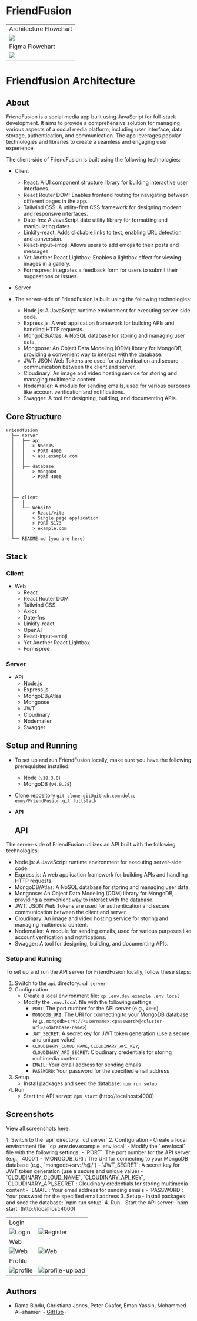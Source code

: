 # FriendFusion

<table>
  <tbody>
    <tr>
      <td colspan="2">Architecture Flowchart</td>
    </tr>
    <tr>
      <td>
        <a href="https://trello.com/1/cards/6447a044c7ecc3ccc06128f9/attachments/64807072a3aabc197e66ca7c/download/FriendFusion_Social_Media.drawio.png"><img src="/home/dci-student/final-project/FriendFusion/client/public/flowchart.png" /></a>
      </td>
    </tr>
    <tr>
    <tr>
      <td colspan="2">Figma Flowchart</td>
    </tr>
      <td>
        <a href="https://www.figma.com/file/RTSxIGkPnyv4BMhFgYlCCh/FriendFusion?type=design&node-id=0-1&t=92cgK3oTDzvvtoQ9-0"><img src="/home/dci-student/final-project/FriendFusion/client/public/Figma-Flowchart.png" /></a>
      </td>
    
  </tbody>
</table>

# Friendfusion Architecture

## About

FriendFusion is a social media app built using JavaScript for full-stack development. It aims to provide a comprehensive solution for managing various aspects of a social media platform, including user interface, data storage, authentication, and communication. The app leverages popular technologies and libraries to create a seamless and engaging user experience.

The client-side of FriendFusion is built using the following technologies:

-   Client

    -   React: A UI component structure library for building interactive user interfaces.
    -   React Router DOM: Enables frontend routing for navigating between different pages in the app.
    -   Tailwind CSS: A utility-first CSS framework for designing modern and responsive interfaces.
    -   Date-fns: A JavaScript date utility library for formatting and manipulating dates.
    -   Linkify-react: Adds clickable links to text, enabling URL detection and conversion.
    -   React-input-emoji: Allows users to add emojis to their posts and messages.
    -   Yet Another React Lightbox: Enables a lightbox effect for viewing images in a gallery.
    -   Formspree: Integrates a feedback form for users to submit their suggestions or issues.

-   Server

-   The server-side of FriendFusion is built using the following technologies:

    -   Node.js: A JavaScript runtime environment for executing server-side code.
    -   Express.js: A web application framework for building APIs and handling HTTP requests.
    -   MongoDB/Atlas: A NoSQL database for storing and managing user data.
    -   Mongoose: An Object Data Modeling (ODM) library for MongoDB, providing a convenient way to interact with the database.
    -   JWT: JSON Web Tokens are used for authentication and secure communication between the client and server.
    -   Cloudinary: An image and video hosting service for storing and managing multimedia content.
    -   Nodemailer: A module for sending emails, used for various purposes like account verification and notifications.
    -   Swagger: A tool for designing, building, and documenting APIs.

## Core Structure

    Friendfusion
      ├── server
      │   ├── api
      │   │   > NodeJS
      │   │   > PORT 4000
      │   │   > api.example.com
      │   │
      │   ├── database
      │       > MongoDB
      │       > PORT 4000
      │
      │
      │
      ├── client
      │   │
      │   └── Website
      │       > React/vite
      │       > Single page application
      │       > PORT 5173
      │       > example.com
      │
      └── README.md (you are here)

## Stack

### Client

-   Web
    -   React
    -   React Router DOM
    -   Tailwind CSS
    -   Axios
    -   Date-fns
    -   Linkify-react
    -   OpenAI
    -   React-input-emoji
    -   Yet Another React Lightbox
    -   Formspree

### Server

-   API
    -   Node.js
    -   Express.js
    -   MongoDB/Atlas
    -   Mongoose
    -   JWT
    -   Cloudinary
    -   Nodemailer
    -   Swagger

## Setup and Running

-   To set up and run FriendFusion locally, make sure you have the following prerequisites installed:

    -   Node (`v18.3.0`)
    -   MongoDB (`v4.0.28`)

-   Clone repository `git clone git@github.com:dolce-emmy/FriendFusion.git fullstack`

-   **API**

    ## API

The server-side of FriendFusion utilizes an API built with the following technologies:

-   Node.js: A JavaScript runtime environment for executing server-side code.
-   Express.js: A web application framework for building APIs and handling HTTP requests.
-   MongoDB/Atlas: A NoSQL database for storing and managing user data.
-   Mongoose: An Object Data Modeling (ODM) library for MongoDB, providing a convenient way to interact with the database.
-   JWT: JSON Web Tokens are used for authentication and secure communication between the client and server.
-   Cloudinary: An image and video hosting service for storing and managing multimedia content.
-   Nodemailer: A module for sending emails, used for various purposes like account verification and notifications.
-   Swagger: A tool for designing, building, and documenting APIs.

### Setup and Running

To set up and run the API server for FriendFusion locally, follow these steps:

1. Switch to the `api` directory: `cd server`
2. Configuration
    - Create a local environment file: `cp .env.dev.example .env.local`
    - Modify the `.env.local` file with the following settings:
        - `PORT`: The port number for the API server (e.g., `4000`)
        - `MONGODB_URI`: The URI for connecting to your MongoDB database (e.g., `mongodb+srv://<username>:<password>@<cluster-url>/<database-name>`)
        - `JWT_SECRET`: A secret key for JWT token generation (use a secure and unique value)
        - `CLOUDINARY_CLOUD_NAME`, `CLOUDINARY_API_KEY`, `CLOUDINARY_API_SECRET`: Cloudinary credentials for storing multimedia content
        - `EMAIL`: Your email address for sending emails
        - `PASSWORD`: Your password for the specified email address
3. Setup
    - Install packages and seed the database: `npm run setup`
4. Run
    - Start the API server: `npm start` (http://localhost:4000)

## Screenshots

View all screenshots [here](https://github.com/dolce-emmy/FriendFusion/tree/main/client/public).

<table>
  <tbody>
    <tr>
      <td colspan="2">Login</td>
    </tr>
    <tr>1. Switch to the `api` directory: `cd server`
2. Configuration
   - Create a local environment file: `cp .env.dev.example .env.local`
   - Modify the `.env.local` file with the following settings:
     - `PORT`: The port number for the API server (e.g., `4000`)
     - `MONGODB_URI`: The URI for connecting to your MongoDB database (e.g., `mongodb+srv://<username>:<password>@<cluster-url>/<database-name>`)
     - `JWT_SECRET`: A secret key for JWT token generation (use a secure and unique value)
     - `CLOUDINARY_CLOUD_NAME`, `CLOUDINARY_API_KEY`, `CLOUDINARY_API_SECRET`: Cloudinary credentials for storing multimedia content
     - `EMAIL`: Your email address for sending emails
     - `PASSWORD`: Your password for the specified email address
3. Setup
   - Install packages and seed the database: `npm run setup`
4. Run
   - Start the API server: `npm start` (http://localhost:4000)
      <td>
        <img alt="Login" src="/home/dci-student/final-project/FriendFusion/client/public/Login.png" />
      </td>
      <td>
        <img alt="Register" src="/home/dci-student/final-project/FriendFusion/client/public/Register.png" />
      </td>
    </tr>
    <tr>
      <td colspan="2">Web</td>
    </tr>
    <tr>
      <td>
        <img alt="Web" src="/home/dci-student/final-project/FriendFusion/client/public/FriendFusion.png" />
      </td>
      <td>
        <img alt="Web" src="/home/dci-student/final-project/FriendFusion/client/public/FriendFusion-web.png" />
      </td>
    </tr>
    <tr>
      <td colspan="2">Profile</td>
    </tr>
    <tr>
      <td>
        <img alt="profile" src="/home/dci-student/final-project/FriendFusion/client/public/Profile.png" />
      </td>
      <td>
        <img alt="profile-upload" src="/home/dci-student/final-project/FriendFusion/client/public/Profile-upload.png" />
      </td>
    </tr>
  </tbody>
</table>

## Authors

-   Rama Bindu, Christiana Jones, Peter Okafor, Eman Yassin, Mohammed Al-shameri - [GitHub](https://github.com/dolce-emmy/FriendFusion) ·
